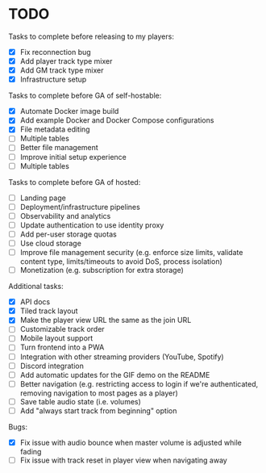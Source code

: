 # TODO

Tasks to complete before releasing to my players:
- [X] Fix reconnection bug
- [X] Add player track type mixer
- [X] Add GM track type mixer
- [X] Infrastructure setup

Tasks to complete before GA of self-hostable:
- [X] Automate Docker image build
- [X] Add example Docker and Docker Compose configurations
- [X] File metadata editing
- [ ] Multiple tables
- [ ] Better file management
- [ ] Improve initial setup experience
- [ ] Multiple tables

Tasks to complete before GA of hosted:
- [ ] Landing page
- [ ] Deployment/infrastructure pipelines
- [ ] Observability and analytics
- [ ] Update authentication to use identity proxy
- [ ] Add per-user storage quotas
- [ ] Use cloud storage
- [ ] Improve file management security (e.g. enforce size limits, validate content type, limits/timeouts to avoid DoS, process isolation)
- [ ] Monetization (e.g. subscription for extra storage)

Additional tasks:
- [X] API docs
- [X] Tiled track layout
- [X] Make the player view URL the same as the join URL
- [ ] Customizable track order
- [ ] Mobile layout support
- [ ] Turn frontend into a PWA
- [ ] Integration with other streaming providers (YouTube, Spotify)
- [ ] Discord integration
- [ ] Add automatic updates for the GIF demo on the README
- [ ] Better navigation (e.g. restricting access to login if we're authenticated, removing navigation to most pages as a player)
- [ ] Save table audio state (i.e. volumes)
- [ ] Add "always start track from beginning" option

Bugs:
- [X] Fix issue with audio bounce when master volume is adjusted while fading
- [ ] Fix issue with track reset in player view when navigating away
